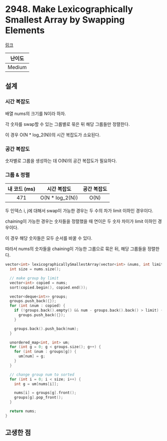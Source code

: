 # 2948. Make Lexicographically Smallest Array by Swapping Elements

[링크](https://leetcode.com/problems/make-lexicographically-smallest-array-by-swapping-elements/description/)

| 난이도 |
| :----: |
| Medium |

## 설계

### 시간 복잡도

배열 nums의 크기를 N이라 하자.

각 숫자를 swap할 수 있는 그룹별로 묶은 뒤 해당 그룹들만 정렬한다.

이 경우 O(N \* log_2(N))의 시간 복잡도가 소요된다.

### 공간 복잡도

숫자별로 그룹을 생성하는 데 O(N)의 공간 복잡도가 필요하다.

### 그룹 & 정렬

| 내 코드 (ms) |   시간 복잡도    | 공간 복잡도 |
| :----------: | :--------------: | :---------: |
|     471      | O(N \* log_2(N)) |    O(N)     |

두 인덱스 i, j에 대해서 swap이 가능한 경우는 두 수의 차가 limit 이하인 경우이다.

chaining이 가능한 경우는 숫자들을 정렬했을 때 연이은 두 숫자 차이가 limit 이하인 경우이다.

이 경우 해당 숫자들은 모두 순서를 바꿀 수 있다.

따라서 nums의 숫자들을 chaining이 가능한 그룹으로 묶은 뒤, 해당 그룹들을 정렬한다.

```cpp
vector<int> lexicographicallySmallestArray(vector<int> &nums, int limit) {
  int size = nums.size();

  // make group by limit
  vector<int> copied = nums;
  sort(copied.begin(), copied.end());

  vector<deque<int>> groups;
  groups.push_back({});
  for (int &num : copied) {
    if (!groups.back().empty() && num - groups.back().back() > limit) {
      groups.push_back({});
    }

    groups.back().push_back(num);
  }

  unordered_map<int, int> um;
  for (int g = 0; g < groups.size(); g++) {
    for (int &num : groups[g]) {
      um[num] = g;
    }
  }

  // change group num to sorted
  for (int i = 0; i < size; i++) {
    int g = um[nums[i]];

    nums[i] = groups[g].front();
    groups[g].pop_front();
  }

  return nums;
}
```

## 고생한 점
